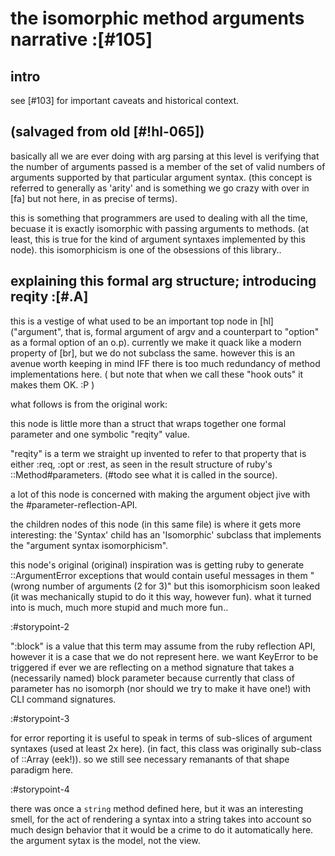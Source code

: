 # the isomorphic method arguments narrative :[#105]

## intro

see [#103] for important caveats and historical context.




## (salvaged from old [#!hl-065])

basically all we are ever doing with arg parsing at this level is verifying
that the number of arguments passed is a member of the set of valid numbers of
arguments supported by that particular argument syntax. (this concept is
referred to generally as 'arity' and is something we go crazy with over
in [fa] but not here, in as precise of terms).

this is something that programmers are used to dealing with all the time,
becuase it is exactly isomorphic with passing arguments to methods. (at least,
this is true for the kind of argument syntaxes implemented by this node).
this isomorphicism is one of the obsessions of this library..




## explaining this formal arg structure; introducing reqity :[#.A]

this is a vestige of what used to be an important top node in [hl]
("argument", that is, formal argument of argv and a counterpart to
"option" as a formal option of an o.p). currently we make it quack like
a modern property of [br], but we do not subclass the same. however this
is an avenue worth keeping in mind IFF there is too much redundancy of
method implementations here. ( but note that when we call these "hook
outs" it makes them OK. :P )

what follows is from the original work:

this node is little more than a struct that wraps together one formal
parameter and one symbolic "reqity" value.

"reqity" is a term we straight up invented to refer to that property that is
either :req, :opt or :rest, as seen in the result structure of ruby's
::Method#parameters. (#todo see what it is called in the source).

a lot of this node is concerned with making the argument object jive with
the #parameter-reflection-API.

the children nodes of this node (in this same file) is where it gets more
interesting: the 'Syntax' child has an 'Isomorphic' subclass that implements
the "argument syntax isomorphicism".

this node's original (original) inspiration was is getting ruby to generate
::ArgumentError exceptions that would contain useful messages in them
"(wrong number of arguments (2 for 3)" but this isomorphicism soon leaked
(it was mechanically stupid to do it this way, however fun). what it turned
into is much, much more stupid and much more fun..





:#storypoint-2

":block" is a value that this term may assume from the ruby reflection API,
however it is a case that we do not represent here. we want KeyError to
be triggered if ever we are reflecting on a method signature that takes
a (necessarily named) block parameter because currently that class of
parameter has no isomorph (nor should we try to make it have one!) with
CLI command signatures.




:#storypoint-3

for error reporting it is useful to speak in terms of sub-slices of argument
syntaxes (used at least 2x here). (in fact, this class was originally
sub-class of ::Array (eek!)). so we still see necessary remanants of that
shape paradigm here.




:#storypoint-4

there was once a `string` method defined here, but it was an interesting
smell, for the act of rendering a syntax into a string takes into account
so much design behavior that it would be a crime to do it automatically
here. the argument sytax is the model, not the view.
